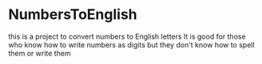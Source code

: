 # NumbersToEnglish
this is a project to convert numbers to English letters
It is good for those who know how to write numbers as digits
but they don't know how to spell them or write them
